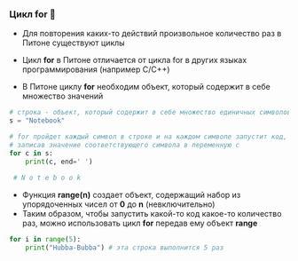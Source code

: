 ### Цикл for :evergreen_tree:

* Для повторения каких-то действий произвольное количество раз в Питоне существуют циклы

* Цикл __for__ в Питоне отличается от цикла for в других языках программирования (например C/C++)
* В Питоне циклу __for__ необходим объект, который содержит в себе множество значений



```python
# строка - объект, который содержит в себе множество единичных символов
s = "Notebook"

# for пройдет каждый символ в строке и на каждом символе запустит код, написанный ниже,
# записав значение соответствующего символа в переменную c
for c in s: 
    print(c, end=' ')
             
 # N o t e b o o k
 ```
 
* Функция __range(n)__ создает объект, содержащий набор из упорядоченных чисел от __0__ до __n__ (невключительно)
* Таким образом, чтобы запустить какой-то код какое-то количество раз, можно использовать цикл __for__ передав ему объект __range__

```python
for i in range(5):
    print("Hubba-Bubba") # эта строка выполнится 5 раз
```
        
